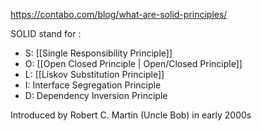 https://contabo.com/blog/what-are-solid-principles/

SOLID stand for :
- S: [[Single Responsibility Principle]] 
- O: [[Open Closed Principle | Open/Closed Principle]]
- L: [[Liskov Substitution Principle]]
- I: Interface Segregation Principle
- D: Dependency Inversion Principle

Introduced by  Robert C. Martin (Uncle Bob) in early 2000s